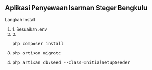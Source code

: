 <h2>Aplikasi Penyewaan Isarman Steger Bengkulu</h2>
Langkah Install
<ol>
    <li>1. Sesuaikan .env</li>
    <li>2. <pre>php composer install</pre></li>
</ol>


3. <pre>php artisan migrate</pre>
4. <pre>php artisan db:seed --class=InitialSetupSeeder</pre>

